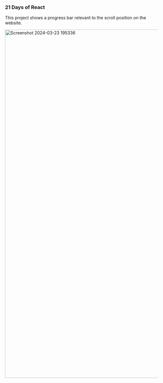 ### 21 Days of React

This project shows a progress bar relevant to the scroll position on the website.

<img width="1151" alt="Screenshot 2024-03-23 195336" src="https://github.com/NikolaVekic/21-days-of-react/assets/55920607/a5226097-d465-4b48-8025-7a22ef91ba3d">


